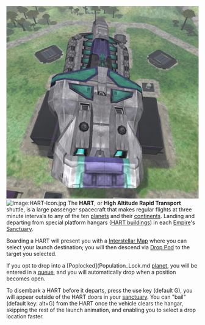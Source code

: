 ![](../images/Hart.jpg "fig:Hart.jpg")
![Image:HART-Icon.jpg](HART-Icon.jpg "fig:Image:HART-Icon.jpg") The **HART**, or
**High Altitude Rapid Transport** shuttle, is a large passenger spacecraft that
makes regular flights at three minute intervals to any of the ten
[planets](../locations/Planet.md) and their
[continents](../locations/Continent.md). Landing and departing from special
platform hangars ([HART buildings](../locations/HART_building.md)) in each
[Empire](Empire.md)'s [Sanctuary](../locations/Sanctuary.md).

Boarding a HART will present you with a [Interstellar Map](Interstellar_Map.md)
where you can select your launch destination; you will then descend via
[Drop Pod](../items/Drop_Pod.md) to the target you selected.

If you opt to drop into a [Poplocked](Population_Lock.md
[planet](../locations/Planet.md), you will be entered in a
[queue](Warp_queue.md), and you will automatically drop when a position becomes
open.

To disembark a HART before it departs, press the use key (default G), you will
appear outside of the HART doors in your [sanctuary](../locations/Sanctuary.md).
You can "bail" (default key: alt+G) from the HART once the vehicle clears the
hangar, skipping the rest of the launch animation, and enabling you to select a
drop location faster.

<!--[category:Terminology](category:Terminology.md)-->
